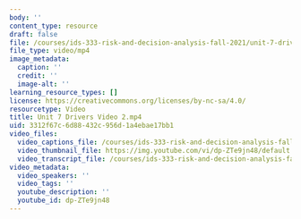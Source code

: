 ```yaml
---
body: ''
content_type: resource
draft: false
file: /courses/ids-333-risk-and-decision-analysis-fall-2021/unit-7-drivers-video-2_360p_16_9.mp4
file_type: video/mp4
image_metadata:
  caption: ''
  credit: ''
  image-alt: ''
learning_resource_types: []
license: https://creativecommons.org/licenses/by-nc-sa/4.0/
resourcetype: Video
title: Unit 7 Drivers Video 2.mp4
uid: 3312f67c-6d88-432c-956d-1a4ebae17bb1
video_files:
  video_captions_file: /courses/ids-333-risk-and-decision-analysis-fall-2021/1KYpWgRbh5o1gU17qXGgf8ZxOVGIjy6bl_transcript.webvtt
  video_thumbnail_file: https://img.youtube.com/vi/dp-ZTe9jn48/default.jpg
  video_transcript_file: /courses/ids-333-risk-and-decision-analysis-fall-2021/1KYpWgRbh5o1gU17qXGgf8ZxOVGIjy6bl_transcript.pdf
video_metadata:
  video_speakers: ''
  video_tags: ''
  youtube_description: ''
  youtube_id: dp-ZTe9jn48
---
```

